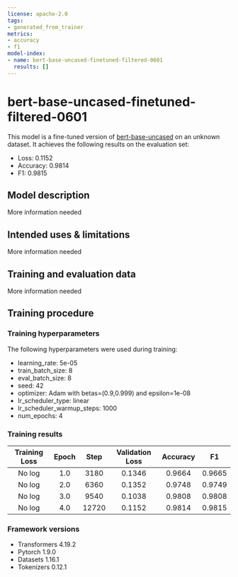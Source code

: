 ```yaml
---
license: apache-2.0
tags:
- generated_from_trainer
metrics:
- accuracy
- f1
model-index:
- name: bert-base-uncased-finetuned-filtered-0601
  results: []
---
```


<!-- This model card has been generated automatically according to the information the Trainer had access to. You
should probably proofread and complete it, then remove this comment. -->

# bert-base-uncased-finetuned-filtered-0601

This model is a fine-tuned version of [bert-base-uncased](https://huggingface.co/bert-base-uncased) on an unknown dataset.
It achieves the following results on the evaluation set:
- Loss: 0.1152
- Accuracy: 0.9814
- F1: 0.9815

## Model description

More information needed

## Intended uses & limitations

More information needed

## Training and evaluation data

More information needed

## Training procedure

### Training hyperparameters

The following hyperparameters were used during training:
- learning_rate: 5e-05
- train_batch_size: 8
- eval_batch_size: 8
- seed: 42
- optimizer: Adam with betas=(0.9,0.999) and epsilon=1e-08
- lr_scheduler_type: linear
- lr_scheduler_warmup_steps: 1000
- num_epochs: 4

### Training results

| Training Loss | Epoch | Step  | Validation Loss | Accuracy | F1     |
|:-------------:|:-----:|:-----:|:---------------:|:--------:|:------:|
| No log        | 1.0   | 3180  | 0.1346          | 0.9664   | 0.9665 |
| No log        | 2.0   | 6360  | 0.1352          | 0.9748   | 0.9749 |
| No log        | 3.0   | 9540  | 0.1038          | 0.9808   | 0.9808 |
| No log        | 4.0   | 12720 | 0.1152          | 0.9814   | 0.9815 |


### Framework versions

- Transformers 4.19.2
- Pytorch 1.9.0
- Datasets 1.16.1
- Tokenizers 0.12.1
